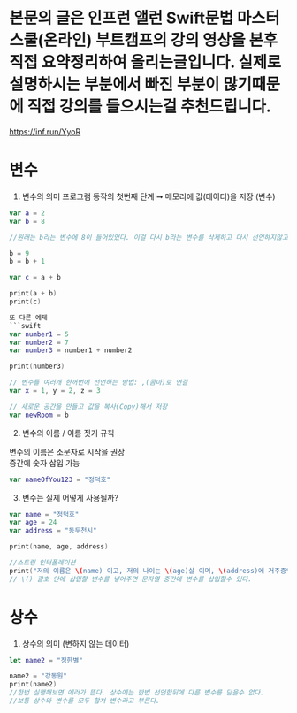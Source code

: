# 본문의 글은 인프런 앨런 Swift문법 마스터 스쿨(온라인) 부트캠프의 강의 영상을 본후 직접 요약정리하여 올리는글입니다. 실제로 설명하시는 부분에서 빠진 부분이 많기때문에 직접 강의를 들으시는걸 추천드립니다.
https://inf.run/YyoR    

# 변수
1. 변수의 의미 
프로그램 동작의 첫번째 단계 ➞ 메모리에 값(데이터)을 저장 (변수)     
    
```swift
var a = 2
var b = 8

//원래는 b라는 변수에 8이 들어있었다. 이걸 다시 b라는 변수를 삭제하고 다시 선언하지않고 안에있는 값만 바꿔줄수도 있다.

b = 9
b = b + 1

var c = a + b

print(a + b)
print(c)

또 다른 예제
```swift
var number1 = 5
var number2 = 7
var number3 = number1 + number2

print(number3)
```
```swift
// 변수를 여러개 한꺼번에 선언하는 방법: ,(콤마)로 연결
var x = 1, y = 2, z = 3

// 새로운 공간을 만들고 값을 복사(Copy)해서 저장
var newRoom = b
```

2. 변수의 이름 / 이름 짓기 규칙 
  
변수의 이름은 소문자로 시작을 권장   
중간에 숫자 삽입 가능    
```swift
var nameOfYou123 = "정덕호"
```


3. 변수는 실제 어떻게 사용될까?   

```swift
var name = "정덕호"
var age = 24
var address = "동두천시"

print(name, age, address)

//스트링 인터폴레이션
print("저의 이름은 \(name) 이고, 저의 나이는 \(age)살 이며, \(address)에 거주중입니다."
// \() 괄호 안에 삽입할 변수를 넣어주면 문자열 중간에 변수를 삽입할수 있다.
```

# 상수

1. 상수의 의미 (변하지 않는 데이터)

```swift
let name2 = "정한별"

name2 = "강동원"
print(name2)
//한번 실행해보면 에러가 뜬다. 상수에는 한번 선언한뒤에 다른 변수를 담을수 없다.
//보통 상수와 변수를 모두 합쳐 변수라고 부른다.
